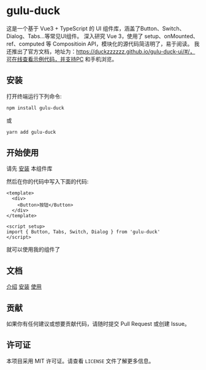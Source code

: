 # gulu-duck
这是一个基于 Vue3 + TypeScript 的 UI 组件库，涵盖了Button、Switch、Dialog、Tabs...等常见UI组件。
深入研究 Vue 3，使用了 setup、onMounted、ref、computed 等 Compositioin API，模块化的源代码简洁明了，易于阅读。
我还推出了官方文档，地址为：https://duckzzzzzz.github.io/gulu-duck-ui/#/，可在线查看示例代码，并支持PC 和手机浏览。

## 安装
打开终端运行下列命令:

```bash
npm install gulu-duck
```

或

```bash
yarn add gulu-duck
```

## 开始使用

请先 <a href="#安装">安装</a> 本组件库

然后在你的代码中写入下面的代码:

```vue
<template>
  <div>
    <Button>按钮</Button>
  </div>
</template>

<script setup>
import { Button, Tabs, Switch, Dialog } from 'gulu-duck'
</script>
```

就可以使用我的组件了

## 文档
<a href="#gulu-duck">介绍</a>
<a href="#安装">安装</a>
<a href="#开始使用">使用</a>


## 贡献

如果你有任何建议或想要贡献代码，请随时提交 Pull Request 或创建 Issue。

## 许可证

本项目采用 MIT 许可证。请查看 `LICENSE` 文件了解更多信息。
